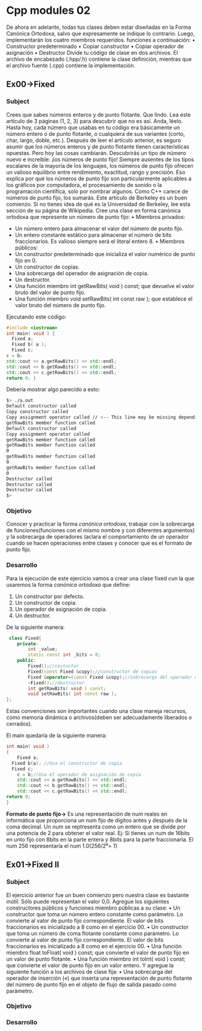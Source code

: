 # Cpp modules 02
De ahora en adelante, todas tus clases deben estar diseñadas en la Forma Canónica Ortodoxa,
salvo que expresamente se indique lo contrario. Luego, implementarán los cuatro miembros requeridos.
funciones a continuación:
• Constructor predeterminado
• Copiar constructor
• Copiar operador de asignación
• Destructor
Divide tu código de clase en dos archivos. El archivo de encabezado (.hpp/.h) contiene la clase
definición, mientras que el archivo fuente (.cpp) contiene la implementación.
## Ex00->Fixed

### Subject

Crees que sabes números enteros y de punto flotante. Que lindo.
Lea este artículo de 3 páginas (1, 2, 3) para descubrir que no es así. Anda, léelo.
Hasta hoy, cada número que usabas en tu código era básicamente un número entero o de punto flotante, o cualquiera de sus variantes (corto, char, largo, doble, etc.). Después de leer el artículo anterior, es seguro asumir que los números enteros y de punto flotante tienen características opuestas.
Pero hoy las cosas cambiarán. Descubrirás un tipo de número nuevo e increíble: ¡los números de punto fijo! Siempre ausentes de los tipos escalares de la mayoría de los lenguajes, los números de punto fijo ofrecen un valioso equilibrio entre rendimiento, exactitud, rango y precisión. Eso explica por qué los números de punto fijo son particularmente aplicables a los gráficos por computadora, el procesamiento de sonido o la programación científica, solo por nombrar algunos.
Como C++ carece de números de punto fijo, los sumarás. Este artículo de Berkeley es un buen comienzo. Si no tienes idea de qué es la Universidad de Berkeley, lee esta sección de su página de Wikipedia.
Cree una clase en forma canónica ortodoxa que represente un número de punto fijo: • Miembros privados:
* Un número entero para almacenar el valor del número de punto fijo.
* Un entero constante estático para almacenar el número de bits fraccionarios. Es valioso
siempre será el literal entero 8. • Miembros públicos:
* Un constructor predeterminado que inicializa el valor numérico de punto fijo en 0.
* Un constructor de copias.
* Una sobrecarga del operador de asignación de copia.
* Un destructor.
* Una función miembro int getRawBits( void ) const; que devuelve el valor bruto del valor de punto fijo.
* Una función miembro void setRawBits( int const raw ); que establece el valor bruto del número de punto fijo.

Ejecutando este código:
```cpp
#include <iostream>
int main( void ) {
  Fixed a;
  Fixed b( a );
  Fixed c;
c = b;
std::cout << a.getRawBits() << std::endl; 
std::cout << b.getRawBits() << std::endl;
std::cout << c.getRawBits() << std::endl;
return 0; }
```
Debería mostrar algo parecido a esto:
```bash
$> ./a.out
Default constructor called
Copy constructor called
Copy assignment operator called // <-- This line may be missing depending on your implementation
getRawBits member function called
Default constructor called
Copy assignment operator called
getRawBits member function called
getRawBits member function called
0
getRawBits member function called
0
getRawBits member function called
0
Destructor called
Destructor called
Destructor called
$>
```
### Objetivo

Conocer y practicar la forma *canónica ortodoxa*, trabajar con la sobrecarga de funciones(funciones con el mismo nombre y con diferentes argumentos) y la sobrecarga de operadores (aclara el comportamiento de un operador cuando se hacen operaciones entre clases y conocer que es el formato de punto fijo.

### Desarrollo

Para la ejecución de este ejercicio vamos a crear una clase fixed cun la que usaremos la forma *canónica ortodoxa* que define:
1. Un constructor por defecto.
2. Un constructor de copia.
3. Un operador de asignación de copia.
4. Un destructor.

De la siguiente manera:
```cpp
 class Fixed{
	private:
		int _value;
		static const int _bits = 8;
	public:
		Fixed();//costuctor
		Fixed(const Fixed &copy);//constructor de copias
		Fixed &operator=(const Fixed &copy);//sobrecarga del operador de asignación de copia
		~Fixed();//destructor
		int getRawBits( void ) const;
		void setRawBits( int const raw );
};
```
Estas convenciones son importantes cuando una clase maneja recursos, como memoria dinámica o archivos(deben ser adecuadamente liberados o cerrados).

El main quedaría de la siguiente manera:
```cpp
int main( void ) 
{
	Fixed a;
  Fixed b(a); //Usa el constructor de copia
  Fixed c;
	c = b;//Usa el operador de asignación de copia
	std::cout << a.getRawBits() << std::endl;
	std::cout << b.getRawBits() << std::endl;
	std::cout << c.getRawBits() << std::endl;
return 0; 
}
```

**Formato de punto fijo->** Es una representación de num reales en informática que proporciona un num fijo de dígitos antes y después de la coma decimal. Un num se reptresenta como un entero que se divide por una potencia de 2 para obtener el valor real. Ej: Si tienes un num de 16bits en unto fijo con 8bits en la parte entera y 8bits para la parte fraccionaria. El num 256 representaría el num 1.0(256/2⁸= 1)

## Ex01->Fixed II

### Subject
El ejercicio anterior fue un buen comienzo pero nuestra clase es bastante inútil. Sólo puede
representan el valor 0,0.
Agregue los siguientes constructores públicos y funciones miembro públicas a su clase:
• Un constructor que toma un número entero constante como parámetro.
Lo convierte al valor de punto fijo correspondiente. El valor de bits fraccionarios es
inicializado a 8 como en el ejercicio 00.
• Un constructor que toma un número de coma flotante constante como parámetro.
Lo convierte al valor de punto fijo correspondiente. El valor de bits fraccionarios es
inicializado a 8 como en el ejercicio 00.
• Una función miembro float toFloat( void ) const;
que convierte el valor de punto fijo en un valor de punto flotante.
• Una función miembro int toInt( void ) const;
que convierte el valor de punto fijo en un valor entero.
Y agregue la siguiente función a los archivos de clase fija:
• Una sobrecarga del operador de inserción («) que inserta una representación de punto flotante
del número de punto fijo en el objeto de flujo de salida pasado como parámetro.

### Objetivo

### Desarrollo

